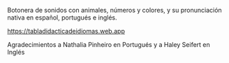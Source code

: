 Botonera de sonidos con animales, números y colores, y su pronunciación nativa en español, portugués e inglés.

https://tabladidacticadeidiomas.web.app

Agradecimientos a Nathalia Pinheiro en Portugués y a Haley Seifert en Inglés
